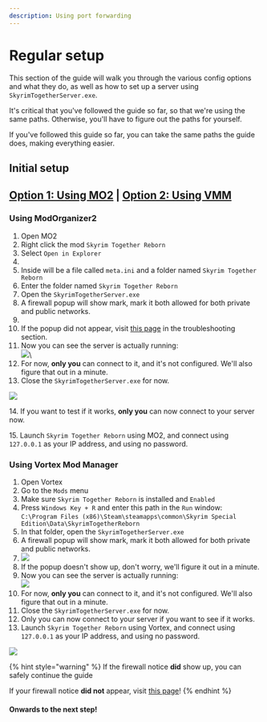 ```yaml
---
description: Using port forwarding
---
```


# Regular setup

This section of the guide will walk you through the various config options and what they do, as well as how to set up a server using `SkyrimTogetherServer.exe`.

It's critical that you've followed the guide so far, so that we're using the same paths. Otherwise, you'll have to figure out the paths for yourself.

If you've followed this guide so far, you can take the same paths the guide does, making everything easier.

## Initial setup

## [Option 1: Using MO2](./#using-modorganizer2) | [Option 2: Using VMM](./#using-vortex-mod-manager)



### **Using ModOrganizer2**

1. Open MO2
2. Right click the mod `Skyrim Together Reborn`
3. Select `Open in Explorer`
4. <img src="https://shx.is/5BzT3n7WX.png" alt="" data-size="original">
5. Inside will be a file called `meta.ini` and a folder named `Skyrim Together Reborn`
6. Enter the folder named `Skyrim Together Reborn`
7. Open the `SkyrimTogetherServer.exe`
8. A firewall popup will show mark, mark it both allowed for both private and public networks.
9. <img src="https://shx.is/5BzTNr2rT.png" alt="" data-size="original">
10. If the popup did not appear, visit [this page](../../../troubleshooting/during-server-setup-my-firewall-didnt-ask-for-network-permission.md) in the troubleshooting section.
11. Now you can see the server is actually running:\
    ![](https://shx.is/5BzUvqRTO.png)\\
12. For now, **only you** can connect to it, and it's not configured. We'll also figure that out in a minute.
13. Close the `SkyrimTogetherServer.exe` for now.

![](https://shx.is/5BzWiRKr7.gif)

14\. If you want to test if it works, **only you** can now connect to your server now.

15\. Launch `Skyrim Together Reborn` using MO2, and connect using `127.0.0.1` as your IP address, and using no password.



### **Using Vortex Mod Manager**

1. Open Vortex
2. Go to the `Mods` menu
3. Make sure `Skyrim Together Reborn` is installed and `Enabled`
4. Press `Windows Key + R` and enter this path in the `Run` window:\
   `C:\Program Files (x86)\Steam\steamapps\common\Skyrim Special Edition\Data\SkyrimTogetherReborn`
5. In that folder, open the `SkyrimTogetherServer.exe`
6. A firewall popup will show mark, mark it both allowed for both private and public networks.
7. ![](https://shx.is/5CXHHOz4V.png)
8. If the popup doesn't show up, don't worry, we'll figure it out in a minute.
9. Now you can see the server is actually running:\
   ![](https://shx.is/5BzUvqRTO.png)
10. For now, **only you** can connect to it, and it's not configured. We'll also figure that out in a minute.
11. Close the `SkyrimTogetherServer.exe` for now.
12. Only you can now connect to your server if you want to see if it works.
13. Launch `Skyrim Together Reborn` using Vortex, and connect using `127.0.0.1` as your IP address, and using no password.

![](https://shx.is/5CXHdbGfQ.gif)

{% hint style="warning" %}
If the firewall notice **did** show up, you can safely continue the guide

If your firewall notice **did not** appear, visit [this page](../../../troubleshooting/during-server-setup-my-firewall-didnt-ask-for-network-permission.md)!
{% endhint %}

#### Onwards to the next step!
